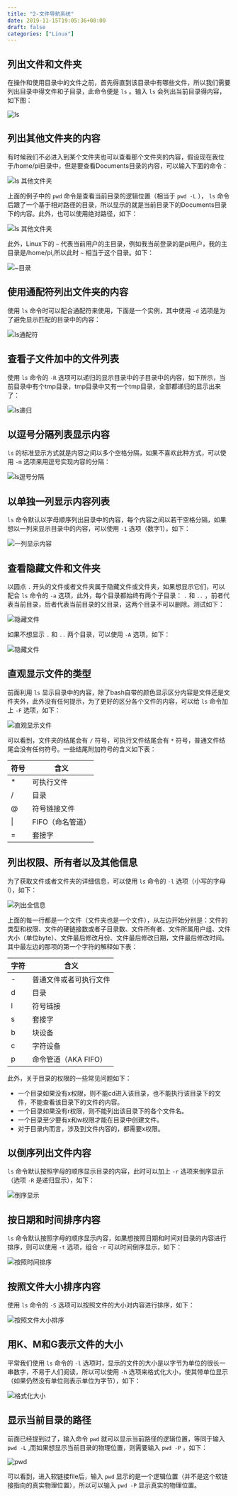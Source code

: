 ```yaml
---
title: "2-文件导航系统"
date: 2019-11-15T19:05:36+08:00
draft: false
categories: ["Linux"]
---
```


## 列出文件和文件夹
在操作和使用目录中的文件之前，首先得直到该目录中有哪些文件，所以我们需要列出目录中得文件和子目录，此命令便是 `ls` 。输入 `ls` 会列出当前目录得内容，如下图：

![ls][p0]

## 列出其他文件夹的内容
有时候我们不必进入到某个文件夹也可以查看那个文件夹的内容，假设现在我位于/home/pi目录中，但是要查看Documents目录的内容，可以输入下面的命令：

![ls 其他文件夹][p1]

上面的例子中的 `pwd` 命令是查看当前目录的逻辑位置（相当于 `pwd -L` ）， `ls` 命令后跟了一个基于相对路径的目录，所以显示的就是当前目录下的Documents目录下的内容。此外，也可以使用绝对路径，如下：

![ls 其他文件夹][p2]

此外，Linux下的 `~` 代表当前用户的主目录，例如我当前登录的是pi用户，我的主目录是/home/pi,所以此时 `~` 相当于这个目录。如下：

![~目录][p3]

## 使用通配符列出文件夹的内容
使用 `ls` 命令时可以配合通配符来使用，下面是一个实例，其中使用 `-d` 选项是为了避免显示匹配的目录中的内容：

![ls通配符][p4]

## 查看子文件加中的文件列表
使用 `ls` 命令的 `-R` 选项可以递归的显示目录中的子目录中的内容，如下所示，当前目录中有个tmp目录，tmp目录中又有一个tmp目录，全部都递归的显示出来了：

![ls递归][p5]

## 以逗号分隔列表显示内容
 `ls` 的标准显示方式就是内容之间以多个空格分隔，如果不喜欢此种方式，可以使用 `-m` 选项来用逗号实现内容的分隔：

![ls逗号分隔][p6]

## 以单独一列显示内容列表
 `ls` 命令默认以字母顺序列出目录中的内容，每个内容之间以若干空格分隔，如果想以一列来显示目录中的内容，可以使用 `-1` 选项（数字1），如下：

![一列显示内容][p11]

## 查看隐藏文件和文件夹
以圆点 `.` 开头的文件或者文件夹属于隐藏文件或文件夹，如果想显示它们，可以配合 `ls` 命令的 `-a` 选项，此外，每个目录都始终有两个子目录： `.` 和 `..` ，前者代表当前目录，后者代表当前目录的父目录，这两个目录不可以删除。测试如下：

![隐藏文件][p7]

如果不想显示 `.` 和 `..` 两个目录，可以使用 `-A` 选项，如下：

![隐藏文件][p8]

## 直观显示文件的类型
前面利用 `ls` 显示目录中的内容，除了bash自带的颜色显示区分内容是文件还是文件夹外，此外没有任何提示，为了更好的区分各个文件的内容，可以给 `ls` 命令加上 `-F` 选项，如下：

![直观显示文件][p10]

可以看到，文件夹的结尾会有 `/` 符号，可执行文件结尾会有 `*` 符号，普通文件结尾会没有任何符号。一些结尾附加符号的含义如下表：

|符号|含义|
|---|----|
|*|可执行文件|
|/|目录|
|@|符号链接文件|
|&#124;|FIFO（命名管道）|
|=|套接字|

## 列出权限、所有者以及其他信息
为了获取文件或者文件夹的详细信息，可以使用 `ls` 命令的 `-l` 选项（小写的字母l），如下：

![列出全信息][p12]

上面的每一行都是一个文件（文件夹也是一个文件），从左边开始分别是：文件的类型和权限、文件的硬链接数或者子目录数、文件所有者、文件所属用户组、文件大小（单位byte）、文件最后修改月份、文件最后修改日期，文件最后修改时间。其中最左边的那项的第一个字符的解释如下表：

|字符|含义|
|---|----|
|-|普通文件或者可执行文件|
|d|目录|
|l|符号链接|
|s|套接字|
|b|块设备|
|c|字符设备|
|p|命令管道（AKA FIFO）|

此外，关于目录的权限的一些常见问题如下：

- 一个目录如果没有x权限，则不能cd进入该目录，也不能执行该目录下的文件，不能查看该目录下的文件的内容。
- 一个目录如果没有r权限，则不能列出该目录下的各个文件名。
- 一个目录至少要有x和w权限才能在目录中创建文件。
- 对于目录内而言，涉及到文件内容的，都需要x权限。

## 以倒序列出文件内容
 `ls` 命令默认按照字母的顺序显示目录的内容，此时可以加上 `-r` 选项来倒序显示（选项 `-R` 是递归显示），如下：

![倒序显示][p13]

## 按日期和时间排序内容
 `ls` 命令默认按照字母的顺序显示内容，如果想按照日期和时间对目录的内容进行排序，则可以使用 `-t` 选项，组合 `-r` 可以时间倒序显示，如下：

![按照时间排序][p14]

## 按照文件大小排序内容
使用 `ls` 命令的 `-S` 选项可以按照文件的大小对内容进行排序，如下：

![按照文件大小排序][p15]

## 用K、M和G表示文件的大小
平常我们使用 `ls` 命令的 `-l` 选项时，显示的文件的大小是以字节为单位的很长一串数字，不易于人们阅读，所以可以使用 `-h` 选项来格式化大小，使其带单位显示（如果仍然没有单位则表示单位为字节），如下：

![格式化大小][p16]

## 显示当前目录的路径
前面已经提到过了，输入命令 `pwd` 就可以显示当前路径的逻辑位置，等同于输入 `pwd -L` ,而如果想显示当前目录的物理位置，则需要输入 `pwd -P` ，如下：

![pwd][p17]

可以看到，进入软链接file后，输入 `pwd` 显示的是一个逻辑位置（并不是这个软链接指向的真实物理位置），所以可以输入 `pwd -P` 显示真实的物理位置。




[p0]:./../media/20191115-1.png
[p1]:./../media/20191115-2.png
[p2]:./../media/20191115-3.png
[p3]:./../media/20191115-4.png
[p4]:./../media/20191115-5.png
[p5]:./../media/20191115-6.png
[p6]:./../media/20191115-7.png
[p7]:./../media/20191115-8.png
[p8]:./../media/20191115-9.png
[p10]:./../media/20191115-10.png
[p11]:./../media/20191115-11.png
[p12]:./../media/20191115-12.png
[p13]:./../media/20191115-13.png
[p14]:./../media/20191115-14.png
[p15]:./../media/20191115-15.png
[p16]:./../media/20191115-16.png
[p17]:./../media/20191115-17.png
